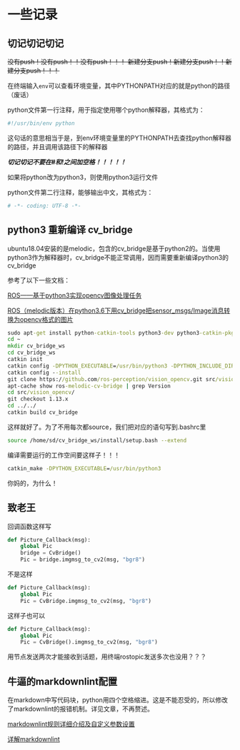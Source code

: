 # 一些记录

## 切记切记切记

~~没有push！没有push！！没有push！！！
新建分支push！新建分支push！！新建分支push！！！~~

在终端输入`env`可以查看环境变量，其中PYTHONPATH对应的就是python的路径（废话）

python文件第一行注释，用于指定使用哪个python解释器，其格式为：

```py
#!/usr/bin/env python
```

这句话的意思相当于是，到env环境变量里的PYTHONPATH去查找python解释器的路径，并且调用该路径下的解释器

***切记切记不要在#和!之间加空格！！！！！***

如果将python改为python3，则使用python3运行文件

python文件第二行注释，能够输出中文，其格式为：

```py
# -*- coding: UTF-8 -*-
```

## python3 重新编译 cv_bridge

ubuntu18.04安装的是melodic，包含的cv_bridge是基于python2的。当使用python3作为解释器时，cv_bridge不能正常调用，因而需要重新编译python3的cv_bridge

参考了以下一些文档：

[ROS——基于python3实现opencv图像处理任务](https://zhuanlan.zhihu.com/p/525137856)

[ROS（melodic版本）在python3.6下用cv_bridge把sensor_msgs/Image消息转换为opencv格式的图片](https://blog.csdn.net/weixin_43434136/article/details/112646275?utm_medium=distribute.pc_relevant.none-task-blog-2~default~baidujs_title~default-1.control&spm=1001.2101.3001.4242)

```cmd
sudo apt-get install python-catkin-tools python3-dev python3-catkin-pkg-modules python3-numpy python3-yaml ros-melodic-cv-bridge
cd ~
mkdir cv_bridge_ws
cd cv_bridge_ws
catkin init
catkin config -DPYTHON_EXECUTABLE=/usr/bin/python3 -DPYTHON_INCLUDE_DIR=/usr/include/python3.6m -DPYTHON_LIBRARY=/usr/lib/x86_64-linux-gnu/libpython3.6m.so
catkin config --install
git clone https://github.com/ros-perception/vision_opencv.git src/vision_opencv
apt-cache show ros-melodic-cv-bridge | grep Version
cd src/vision_opencv/
git checkout 1.13.x
cd ../../
catkin build cv_bridge
```

这样就好了。为了不用每次都source，我们把对应的语句写到.bashrc里

```bash
source /home/sd/cv_bridge_ws/install/setup.bash --extend
```

编译需要运行的工作空间要这样子！！！

```cmd
catkin_make -DPYTHON_EXECUTABLE=/usr/bin/python3
```

你妈的，为什么！

## 致老王

回调函数这样写

```py
def Picture_Callback(msg):
	global Pic
	bridge = CvBridge()
	Pic = bridge.imgmsg_to_cv2(msg, "bgr8")
```

不是这样

```py
def Picture_Callback(msg):
	global Pic
	Pic = CvBridge.imgmsg_to_cv2(msg, "bgr8")
```

这样子也可以

```py
def Picture_Callback(msg):
	global Pic
	Pic = CvBridge().imgmsg_to_cv2(msg, "bgr8")
```

用节点发送两次才能接收到话题，用终端rostopic发送多次也没用？？？

## 牛逼的markdownlint配置

在markdown中写代码块，python用四个空格缩进。这是不能忍受的，所以修改了markdownlint的报错机制。详见文章，不再赘述。

[markdownlint规则详细介绍及自定义参数设置](https://blog.csdn.net/weixin_44149294/article/details/126243402)

[详解markdownlint](https://www.python100.com/html/94538.html)
